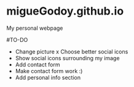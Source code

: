 # migueGodoy.github.io
My personal webpage

#TO-DO
- Change picture
x Choose better social icons
- Show social icons surrounding my image
- Add contact form
- Make contact form work :)
- Add personal info section
